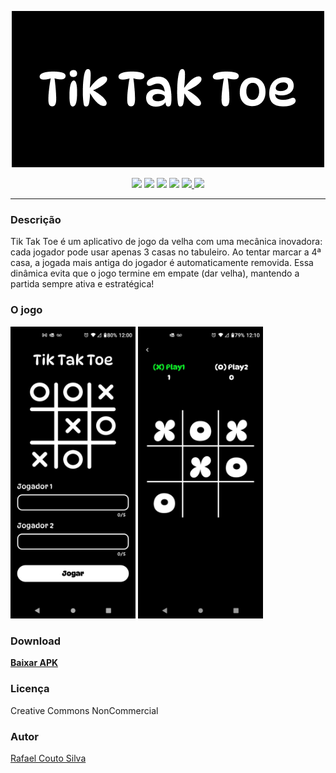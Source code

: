 <p align="center">
   <img src="./assets/readme/logo.png"> 
</p>
<p align="center">
<span>
    <img src="https://img.shields.io/badge/dart-%230175C2.svg?style=for-the-badge&logo=dart&logoColor=white">
    <img src="https://img.shields.io/badge/flutter-%230175C2.svg?style=for-the-badge&logo=flutter&logoColor=white">
    <img src="https://img.shields.io/badge/mobile-%230175C2.svg?style=for-the-badge&logoColor=white">
    <img src="https://img.shields.io/badge/android-%230175C2.svg?style=for-the-badge&logoColor=white">
    <a href="./LICENSE">
        <img src="https://img.shields.io/badge/licença-CCNC-blue?style=for-the-badge">
    </a>
    <img src="https://img.shields.io/badge/mantido-sim-blue?style=for-the-badge">
</span>
</p>
<hr></hr>
<h3>Descrição</h3>
<p>
    Tik Tak Toe é um aplicativo de jogo da velha com uma mecânica inovadora: cada jogador pode usar apenas 3 casas no tabuleiro. Ao tentar marcar a 4ª casa, a jogada mais antiga do jogador é automaticamente removida. Essa dinâmica evita que o jogo termine em empate (dar velha), mantendo a partida sempre ativa e estratégica!
</p>
<h3>O jogo</h3>
<p>
<img src="./assets/readme/screen1.jpg" width="200">
<img src="./assets/readme/screen2.jpg" width="200">
</p>
<h3>Download</h3>
<a href="./assets/readme/tiktaktoe.apk" download>
    <strong>
        <p>Baixar APK</p>
    </strong>
</a>
<h3>Licença</h3>
<p>Creative Commons NonCommercial</p>
<h3>Autor</h3>
<a href="https://www.linkedin.com/in/rafa-couto/"> 
    <p>Rafael Couto Silva</p>
</a>
